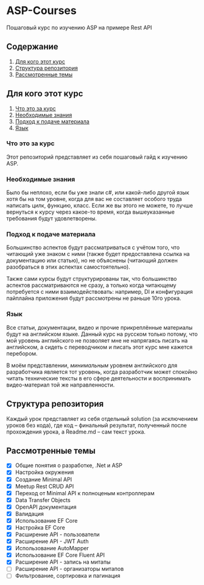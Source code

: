 # ASP-Courses

Пошаговый курс по изучению ASP на примере Rest API


## Содержание

1. [Для кого этот курс](#Для-кого-этот-курс)
2. [Структура репозитория](#Структура-репозитория)
3. [Рассмотренные темы](#Рассмотренные-темы)


## Для кого этот курс

1. [Что это за курс](#Что-это-за-курс)
2. [Необходимые знания](#Необходимые-знания)
3. [Подход к подаче материала](#Подход-к-подаче-материала)
4. [Язык](#Язык)

### Что это за курс

Этот репозиторий представляет из себя пошаговый гайд к изучению ASP.

### Необходимые знания

Было бы неплохо, если бы уже знали c#, или какой-либо другой язык хотя бы на том уровне, когда для вас не составляет
особого труда написать цилк, функцию, класс. Если же вы этого не можете, то лучше вернуться к курсу через какое-то
время, когда вышеуказанные требования будут удовлетворены.

### Подход к подаче материала

Большинство аспектов будут рассматриваться с учётом того, что читающий уже знаком с ними (также будет предоставлена
ссылка на документацию или статью), но не объяснены (читающий должен разобраться в этих аспектах самостоятельно).

Также сами курсы будут структурированы так, что большинство аспектов рассматриваются не сразу, а только когда читающему
потребуется с ними взаимодействовать: например, DI и конфигурация пайплайна приложения будут рассмотрены не раньше 10го
урока.

### Язык

Все статьи, документации, видео и прочие прикреплённые материалы будут на английском языке. Данный курс на русском
только потому, что мой уровень английского не позволяет мне не напрягаясь писать на английском, а сидеть с переводчиком
и писать этот курс мне кажется перебором.

В моём представлении, *минимальным* уровнем английского для разработчика является тот уровень, когда разработчик может
спокойно читать технические тексты в его сфере деятельности и воспринимать видео-материал той же направленности.


## Структура репозитория

Каждый урок представляет из себя отдельный solution (за исключением уроков без кода), где код – финальный результат,
полученный после прохождения урока, а Readme.md – сам текст урока.


## Рассмотренные темы

- [x] Общие понятия о разработке, .Net и ASP
- [x] Настройка окружения
- [x] Создание Minimal API
- [x] Meetup Rest CRUD API
- [x] Переход от Minimal API к полноценым контроллерам
- [x] Data Transfer Objects
- [x] OpenAPI документация
- [x] Валидация
- [x] Использование EF Core
- [x] Настройка EF Core
- [x] Расширение API - пользователи
- [x] Расширение API - JWT Auth
- [x] Использование AutoMapper
- [x] Использование EF Core Fluent API
- [x] Расширение API - запись на митапы
- [ ] Расширение API - организаторы митапов
- [ ] Фильтрование, сортировка и пагинация
